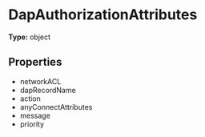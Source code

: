 # DapAuthorizationAttributes


**Type:** object

## Properties
* networkACL
* dapRecordName
* action
* anyConnectAttributes
* message
* priority
